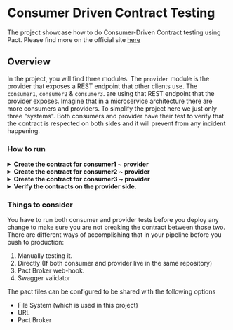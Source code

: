 # Consumer Driven Contract Testing
The project showcase how to do Consumer-Driven Contract testing using Pact. Please find more on the official site [here](https://pact.io/)

## Overview
In the project, you will find three modules. The `provider` module is the provider that exposes a REST endpoint that other clients use. The `consumer1`, `consumer2` & `consumer3`. 
are using that REST endpoint that the provider exposes. Imagine that in a microservice architecture there are more consumers and providers. To simplify the project
here we just only three "systems". Both consumers and provider have their test to verify that the contract is respected on both sides and it will prevent from
any incident happening.

### How to run

<details><summary><b>Create the contract for consumer1 ~ provider</b></summary>
<p>

1. Navigate to the consumer1. Run `cd consumer1`
2. Run `mvn test` to run the tests of the consumer1 module. The command will producer the contract between consumer1 and provider based on the assumptions that 
consumer1 is making. The contract file can be found in the folder called `pactFiles`.

</p>
</details>



<details><summary><b>Create the contract for consumer2 ~ provider</b></summary>
<p>

1. Navigate to the consumer2. Run `cd consumer2`
2. Run `mvn test` to run the tests of the consumer2 module. The command will producer the contract between the consumer2 and provider based on the assumptions that the consumer2 is making. The contract file can be found in the folder called `pactFiles` along with the other contracts.

</p>
</details>

<details><summary><b>Create the contract for consumer3 ~ provider</b></summary>
<p>

1. Navigate to the consumer3. Run `cd consumer3`
2. Run `mvn test` to run the tests of the consumer3 module. The command will producer the contract between the consumer3 and provider based on the assumptions that the consumer3 is making. Consumer3 is kinda special because it tests a different state of the system where the provider is throwing a `BAD_REQUEST` when it's receiving a postId as 3 in the URL parameter.

</p>
</details>

<details><summary><b>Verify the contracts on the provider side.</b></summary>
<p>

1. Navigate to the provider. Run `cd provider`
2. Run `mvn test` to run the tests of the provider module. The command will retrieve the contracts from the `pactFiles` that both consumers created and it will verify the assumptions that they made by testing the actual REST endpoint.

</p>
</details>

### Things to consider
You have to run both consumer and provider tests before you deploy any change to make sure you are not breaking the contract between those two.
There are different ways of accomplishing that in your pipeline before you push to production: 
  1. Manually testing it.
  2. Directly (If both consumer and provider live in the same repository)
  3. Pact Broker web-hook.
  4. Swagger validator
  
  The pact files can be configured to be shared with the following options
  - File System (which is used in this project)
  - URL
  - Pact Broker

